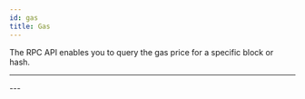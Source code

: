 ```yaml
---
id: gas
title: Gas 
---
```



The RPC API enables you to query the gas price for a specific block or hash.

---
<GasPrice />
---
